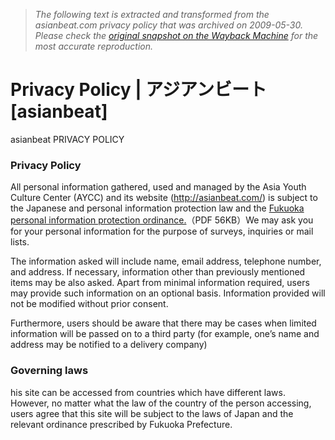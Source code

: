 > *The following text is extracted and transformed from the asianbeat.com privacy policy that was archived on 2009-05-30. Please check the [original snapshot on the Wayback Machine](https://web.archive.org/web/20090530012555id_/http%3A//asianbeat.com/en/ab_privacypolicy) for the most accurate reproduction.*

# Privacy Policy | アジアンビート [asianbeat]

asianbeat PRIVACY POLICY

### Privacy Policy

All personal information gathered, used and managed by the Asia Youth Culture Center (AYCC) and its website (<http://asianbeat.com/>) is subject to the Japanese and personal information protection law and the [Fukuoka personal information protection ordinance.](http://www.pref.fukuoka.lg.jp/life/pdf/privacypolicy.pdf)（PDF 56KB）We may ask you for your personal information for the purpose of surveys, inquiries or mail lists. 

The information asked will include name, email address, telephone number, and address. If necessary, information other than previously mentioned items may be also asked. Apart from minimal information required, users may provide such information on an optional basis. Information provided will not be modified without prior consent.

Furthermore, users should be aware that there may be cases when limited information will be passed on to a third party (for example, one’s name and address may be notified to a delivery company)

### Governing laws 

his site can be accessed from countries which have different laws. However, no matter what the law of the country of the person accessing, users agree that this site will be subject to the laws of Japan and the relevant ordinance prescribed by Fukuoka Prefecture.
